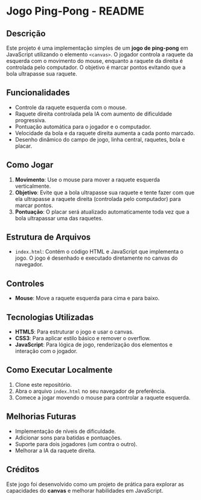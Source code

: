 # Jogo Ping-Pong - README

## Descrição

Este projeto é uma implementação simples de um **jogo de ping-pong** em JavaScript utilizando o elemento `<canvas>`. O jogador controla a raquete da esquerda com o movimento do mouse, enquanto a raquete da direita é controlada pelo computador. O objetivo é marcar pontos evitando que a bola ultrapasse sua raquete.

## Funcionalidades

- Controle da raquete esquerda com o mouse.
- Raquete direita controlada pela IA com aumento de dificuldade progressiva.
- Pontuação automática para o jogador e o computador.
- Velocidade da bola e da raquete direita aumenta a cada ponto marcado.
- Desenho dinâmico do campo de jogo, linha central, raquetes, bola e placar.

## Como Jogar

1. **Movimento**: Use o mouse para mover a raquete esquerda verticalmente.
2. **Objetivo**: Evite que a bola ultrapasse sua raquete e tente fazer com que ela ultrapasse a raquete direita (controlada pelo computador) para marcar pontos.
3. **Pontuação**: O placar será atualizado automaticamente toda vez que a bola ultrapassar uma das raquetes.

## Estrutura de Arquivos

- `index.html`: Contém o código HTML e JavaScript que implementa o jogo. O jogo é desenhado e executado diretamente no canvas do navegador.
  
## Controles

- **Mouse**: Move a raquete esquerda para cima e para baixo.

## Tecnologias Utilizadas

- **HTML5**: Para estruturar o jogo e usar o canvas.
- **CSS3**: Para aplicar estilo básico e remover o overflow.
- **JavaScript**: Para lógica de jogo, renderização dos elementos e interação com o jogador.

## Como Executar Localmente

1. Clone este repositório.
2. Abra o arquivo `index.html` no seu navegador de preferência.
3. Comece a jogar movendo o mouse para controlar a raquete esquerda.

## Melhorias Futuras

- Implementação de níveis de dificuldade.
- Adicionar sons para batidas e pontuações.
- Suporte para dois jogadores (um contra o outro).
- Melhorar a IA da raquete direita.

## Créditos

Este jogo foi desenvolvido como um projeto de prática para explorar as capacidades do **canvas** e melhorar habilidades em JavaScript.
